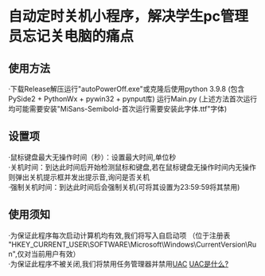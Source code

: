 # 自动定时关机小程序，解决学生pc管理员忘记关电脑的痛点

## 使用方法<br>
·下载Release解压运行"autoPowerOff.exe"或克隆后使用python 3.9.8 (包含PySide2 + PythonWx + pywin32 + pynput库) 运行Main.py (上述方法首次运行均可能需要安装"MiSans-Semibold-首次运行需要安装此字体.ttf"字体)


## 设置项<br>
·鼠标键盘最大无操作时间（秒）：设置最大时间,单位秒<br>
·关机时间：到达此时间后开始检测鼠标和键盘,若在鼠标键盘无操作时间内无操作则弹出关机提示框并发出提示音,询问是否关机<br>
·强制关机时间：到达此时间后会强制关机(可将其设置为23:59:59将其禁用)<br>

## 使用须知<br>
·为保证此程序每次启动计算机均有效,我们将写入自启动项 （位于注册表 "HKEY_CURRENT_USER\SOFTWARE\Microsoft\Windows\CurrentVersion\Run",仅对当前用户有效）<br>
·为保证此程序不被关闭,我们将禁用任务管理器并禁用[UAC](https://docs.microsoft.com/zh-cn/windows/security/identity-protection/user-account-control/how-user-account-control-works) [UAC是什么?](https://docs.microsoft.com/zh-cn/windows/security/identity-protection/user-account-control/how-user-account-control-works)<br>
